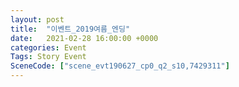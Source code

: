 ```yaml
---
layout: post
title:  "이벤트_2019여름_엔딩"
date:   2021-02-28 16:00:00 +0000
categories: Event
Tags: Story Event
SceneCode: ["scene_evt190627_cp0_q2_s10,7429311"]
---
```

